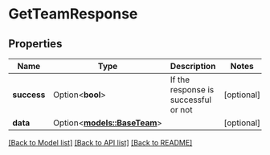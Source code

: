 # GetTeamResponse

## Properties

Name | Type | Description | Notes
------------ | ------------- | ------------- | -------------
**success** | Option<**bool**> | If the response is successful or not | [optional]
**data** | Option<[**models::BaseTeam**](baseTeam.md)> |  | [optional]

[[Back to Model list]](../README.md#documentation-for-models) [[Back to API list]](../README.md#documentation-for-api-endpoints) [[Back to README]](../README.md)


